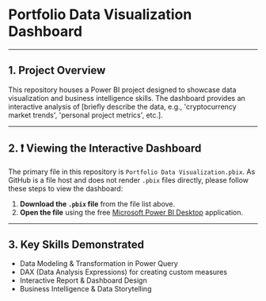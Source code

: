 # Portfolio Data Visualization Dashboard
---

## 1. Project Overview
This repository houses a Power BI project designed to showcase data visualization and business intelligence skills. The dashboard provides an interactive analysis of [briefly describe the data, e.g., 'cryptocurrency market trends', 'personal project metrics', etc.].

---

## 2. ❗ Viewing the Interactive Dashboard
The primary file in this repository is `Portfolio Data Visualization.pbix`. As GitHub is a file host and does not render `.pbix` files directly, please follow these steps to view the dashboard:

1.  **Download the `.pbix` file** from the file list above.
2.  **Open the file** using the free [Microsoft Power BI Desktop](https://powerbi.microsoft.com/en-us/desktop/) application.

---

## 3. Key Skills Demonstrated
- Data Modeling & Transformation in Power Query
- DAX (Data Analysis Expressions) for creating custom measures
- Interactive Report & Dashboard Design
- Business Intelligence & Data Storytelling
